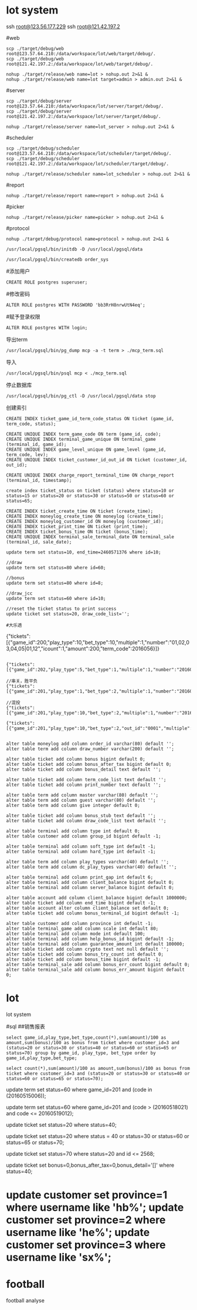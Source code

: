 # lot system

ssh root@123.56.177.229
ssh root@121.42.197.2

#web
```
scp ./target/debug/web root@123.57.64.210:/data/workspace/lot/web/target/debug/.
scp ./target/debug/web root@121.42.197.2:/data/workspace/lot/web/target/debug/.
```

```
nohup ./target/release/web name=lot > nohup.out 2>&1 &
nohup ./target/release/web name=lot target=admin > admin.out 2>&1 &
```

#server
```
scp ./target/debug/server root@123.57.64.210:/data/workspace/lot/server/target/debug/.
scp ./target/debug/server root@121.42.197.2:/data/workspace/lot/server/target/debug/.
```

```
nohup ./target/release/server name=lot_server > nohup.out 2>&1 &
```

#scheduler
```
scp ./target/debug/scheduler root@123.57.64.210:/data/workspace/lot/scheduler/target/debug/.
scp ./target/debug/scheduler root@121.42.197.2:/data/workspace/lot/scheduler/target/debug/.
```

```
nohup ./target/release/scheduler name=lot_scheduler > nohup.out 2>&1 &
```

#report
```
nohup ./target/release/report name=report > nohup.out 2>&1 &
```

#picker
```
nohup ./target/release/picker name=picker > nohup.out 2>&1 &
```

#protocol
```
nohup ./target/debug/protocol name=protocol > nohup.out 2>&1 &
```

```
/usr/local/pgsql/bin/initdb -D /usr/local/pgsql/data
```

```
/usr/local/pgsql/bin/createdb order_sys
```

#添加用户
```
CREATE ROLE postgres superuser;
```

#修改密码
```
ALTER ROLE postgres WITH PASSWORD 'bb3RrH8nrwUtN4eq';
```

#赋予登录权限
```
ALTER ROLE postgres WITH login;
```

导出term
```
/usr/local/pgsql/bin/pg_dump mcp -a -t term > ./mcp_term.sql
```

导入
```
/usr/local/pgsql/bin/psql mcp < ./mcp_term.sql
```

停止数据库
```
/usr/local/pgsql/bin/pg_ctl -D /usr/local/pgsql/data stop
```

创建索引
```
CREATE INDEX ticket_game_id_term_code_status ON ticket (game_id, term_code, status);

CREATE UNIQUE INDEX term_game_code ON term (game_id, code);
CREATE UNIQUE INDEX terminal_game_unique ON terminal_game (terminal_id, game_id);
CREATE UNIQUE INDEX game_level_unique ON game_level (game_id, term_code, lev);
CREATE UNIQUE INDEX ticket_customer_id_out_id ON ticket (customer_id, out_id);

CREATE UNIQUE INDEX charge_report_terminal_time ON charge_report (terminal_id, timestamp);

create index ticket_status on ticket (status) where status=10 or status=15 or status=20 or status=30 or status=50 or status=60 or status=65;

CREATE INDEX ticket_create_time ON ticket (create_time);
CREATE INDEX moneylog_create_time ON moneylog (create_time);
CREATE INDEX moneylog_customer_id ON moneylog (customer_id);
CREATE INDEX ticket_print_time ON ticket (print_time);
CREATE INDEX ticket_bonus_time ON ticket (bonus_time);
CREATE UNIQUE INDEX terminal_sale_terminal_date ON terminal_sale (terminal_id, sale_date);
```

```
update term set status=10, end_time=2460571376 where id=10;

//draw
update term set status=80 where id=60;

//bonus
update term set status=80 where id=8;

//draw_jcc
update term set status=60 where id=10;

//reset the ticket status to print success
update ticket set status=20, draw_code_list='';

#大乐透
```
{"tickets":[{"game_id":200,"play_type":10,"bet_type":10,"multiple":1,"number":"01,02,03,04,05|01,12","icount":1,"amount":200,"term_code":2016056}]}
```

{"tickets":[{"game_id":202,"play_type":5,"bet_type":1,"multiple":1,"number":"20160417001:00,11,33|1*1","icount":3,"amount":600}]}

//串关，胜平负
{"tickets":[{"game_id":201,"play_type":1,"bet_type":2,"multiple":1,"number":"20160417001:0,1,3;20160417002:0,1,3|2*1","icount":9,"amount":1800}]}

//混投
{"tickets":[{"game_id":201,"play_type":10,"bet_type":2,"multiple":1,"number":"20160417001:01:0,1,3;20160417002:03:1,2,3|2*1","icount":9,"amount":1800}]}

{"tickets":[{"game_id":201,"play_type":10,"bet_type":2,"out_id":"0001","multiple":1,"number":"20160417001:05:33;20160417002:01:1,3|2*1","icount":2,"amount":400}]}


alter table moneylog add column order_id varchar(80) default '';
alter table term add column draw_number varchar(200) default '';

alter table ticket add column bonus bigint default 0;
alter table ticket add column bonus_after_tax bigint default 0;
alter table ticket add column bonus_detail text default '';

alter table ticket add column term_code_list text default '';
alter table ticket add column print_number text default '';

alter table term add column master varchar(80) default '';
alter table term add column guest varchar(80) default '';
alter table term add column give integer default 0;

alter table ticket add column bonus_stub text default '';
alter table ticket add column draw_code_list text default '';

alter table terminal add column type int default 0;
alter table customer add column group_id bigint default -1;

alter table terminal add column soft_type int default -1;
alter table terminal add column hard_type int default -1;

alter table term add column play_types varchar(40) default '';
alter table term add column dc_play_types varchar(40) default '';

alter table terminal add column print_gap int default 6;
alter table terminal add column client_balance bigint default 0;
alter table terminal add column server_balance bigint default 0;

alter table account add column client_balance bigint default 1000000;
alter table ticket add column end_time bigint default -1;
alter table account alter column client_balance set default 0;
alter table ticket add column bonus_terminal_id bigint default -1;

alter table customer add column province int default -1;
alter table terminal_game add column scale int default 80;
alter table terminal add column mode int default 100;
alter table terminal add column help_bonus_id bigint default -1;
alter table terminal add column guarantee_amount int default 100000;
alter table ticket add column crypto text not null default '';
alter table ticket add column bonus_try_count int default 0;
alter table ticket add column bonus_time bigint default -1;
alter table terminal_sale add column bonus_err_count bigint default 0;
alter table terminal_sale add column bonus_err_amount bigint default 0;
```

# lot
lot system

#sql
##销售报表
```
select game_id,play_type,bet_type,count(*),sum(amount)/100 as amount,sum(bonus)/100 as bonus from ticket where customer_id=3 and (status=20 or status=30 or status=40 or status=60 or status=65 or status=70) group by game_id, play_type, bet_type order by game_id,play_type,bet_type;

select count(*),sum(amount)/100 as amount,sum(bonus)/100 as bonus from ticket where customer_id=3 and (status=20 or status=30 or status=40 or status=60 or status=65 or status=70);
```

update term set status=60 where game_id=201 and (code in (20160515006));

update term set status=60 where game_id=201 and (code > (20160518021) and code <= 20160519012);

update ticket set status=20 where status=40;

update ticket set status=20 where status = 40 or status=30 or status=60 or status=65 or status=70;


update ticket set status=70 where status=20 and id <= 2568;

update ticket set bonus=0,bonus_after_tax=0,bonus_detail='[]' where status=40;

update customer set province=1 where username like 'hb%';
update customer set province=2 where username like 'he%';
update customer set province=3 where username like 'sx%';
=======

# football
football analyse
